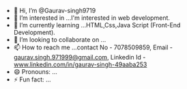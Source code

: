 - 👋 Hi, I’m @Gaurav-singh9719
- 👀 I’m interested in ...I'm interested in web development.
- 🌱 I’m currently learning ...HTML,Css,Java Script (Front-End Development).
- 💞️ I’m looking to collaborate on ...
- 📫 How to reach me ...contact No - 7078509859, Email - gaurav.singh.971999@gmail.com, Linkedin Id - www.linkedin.com/in/gaurav-singh-49aaba253
- 😄 Pronouns: ...
- ⚡ Fun fact: ...

<!---
Gaurav-singh9719/Gaurav-singh9719 is a ✨ special ✨ repository because its `README.md` (this file) appears on your GitHub profile.
You can click the Preview link to take a look at your changes.
--->
